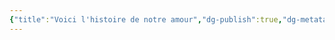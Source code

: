 ```yaml
---
{"title":"Voici l'histoire de notre amour","dg-publish":true,"dg-metatags":null,"dg-home":null,"permalink":"/france/voici-l-histoire-de-notre-amour/","dgPassFrontmatter":true,"noteIcon":""}
---
```


